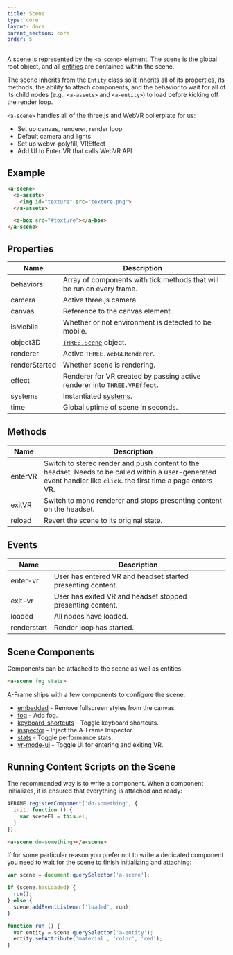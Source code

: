 ```yaml
---
title: Scene
type: core
layout: docs
parent_section: core
order: 5
---
```


[entity]: ./entity.md

A scene is represented by the `<a-scene>` element. The scene is the global root
object, and all [entities][entity] are contained within the scene.

The scene inherits from the [`Entity`][entity] class so it inherits all of its
properties, its methods, the ability to attach components, and the behavior to
wait for all of its child nodes (e.g., `<a-assets>` and `<a-entity>`) to load
before kicking off the render loop.

`<a-scene>` handles all of the three.js and WebVR boilerplate for us:

- Set up canvas, renderer, render loop
- Default camera and lights
- Set up webvr-polyfill, VREffect
- Add UI to Enter VR that calls WebVR API

<!--toc-->

## Example

```html
<a-scene>
  <a-assets>
    <img id="texture" src="texture.png">
  </a-assets>

  <a-box src="#texture"></a-box>
</a-scene>
```

## Properties

[scene]: http://threejs.org/docs/#Reference/Scenes/Scene
[systems]: ../core/systems.md

| Name          | Description                                                               |
|---------------|---------------------------------------------------------------------------|
| behaviors     | Array of components with tick methods that will be run on every frame.    |
| camera        | Active three.js camera.                                                   |
| canvas        | Reference to the canvas element.                                          |
| isMobile      | Whether or not environment is detected to be mobile.                      |
| object3D      | [`THREE.Scene`][scene] object.                                            |
| renderer      | Active `THREE.WebGLRenderer`.                                             |
| renderStarted | Whether scene is rendering.                                               |
| effect        | Renderer for VR created by passing active renderer into `THREE.VREffect`. |
| systems       | Instantiated [systems][systems].                                          |
| time          | Global uptime of scene in seconds.                                        |

## Methods

| Name    | Description                                                                                                            |
|---------|------------------------------------------------------------------------------------------------------------------------|
| enterVR | Switch to stereo render and push content to the headset. Needs to be called within a user-generated event handler like `click`. the first time a page enters VR. |
| exitVR  | Switch to mono renderer and stops presenting content on the headset.                                                                           |
| reload  | Revert the scene to its original state.                                                                                |

## Events

| Name         | Description                         |
|--------------|-------------------------------------|
| enter-vr     | User has entered VR and headset started presenting content. |
| exit-vr      | User has exited VR and headset stopped presenting content.  |
| loaded       | All nodes have loaded.                             |
| renderstart | Render loop has started.            |

## Scene Components

Components can be attached to the scene as well as entities:

```html
<a-scene fog stats>
```

[embedded]: ../components/embedded.md
[fog]: ../components/fog.md
[keyboard-shortcuts]: ../components/keyboard-shortcuts.md
[inspector]: ../guides/using-the-aframe-inspector.md
[stats]: ../components/stats.md
[vr-mode-ui]: ../components/vr-mode-ui.md

A-Frame ships with a few components to configure the scene:

- [embedded][embedded] - Remove fullscreen styles from the canvas.
- [fog][fog] - Add fog.
- [keyboard-shortcuts][keyboard-shortcuts] - Toggle keyboard shortcuts.
- [inspector][inspector] - Inject the A-Frame Inspector.
- [stats][stats] - Toggle performance stats.
- [vr-mode-ui][vr-mode-ui] - Toggle UI for entering and exiting VR.

## Running Content Scripts on the Scene

The recommended way is to write a component. When a component initializes,
it is ensured that everything is attached and ready:

```js
AFRAME.registerComponent('do-something', {
  init: function () {
    var sceneEl = this.el;
  }
});
```

```html
<a-scene do-something></a-scene>
```

If for some particular reason you prefer not to write a dedicated component you need to wait for the scene to finish initializing and attaching:

```js
var scene = document.querySelector('a-scene');

if (scene.hasLoaded) {
  run();
} else {
  scene.addEventListener('loaded', run);
}

function run () {
  var entity = scene.querySelector('a-entity');
  entity.setAttribute('material', 'color', 'red');
}
```
